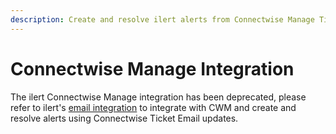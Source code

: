 ```yaml
---
description: Create and resolve ilert alerts from Connectwise Manage Ticket updates.
---
```


# Connectwise Manage Integration

The ilert Connectwise Manage integration has been deprecated, please refer to ilert's [email integration](../inbound-integrations-1/email/) to integrate with CWM and create and resolve alerts using Connectwise Ticket Email updates.
